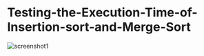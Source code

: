 # Testing-the-Execution-Time-of-Insertion-sort-and-Merge-Sort
![screenshot1](https://user-images.githubusercontent.com/60516646/74362697-1fe29480-4e04-11ea-8fe7-8d6188f566f1.png)

